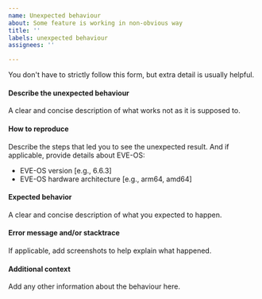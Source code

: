```yaml
---
name: Unexpected behaviour
about: Some feature is working in non-obvious way
title: ''
labels: unexpected behaviour
assignees: ''

---
```


You don't have to strictly follow this form, but extra detail is usually helpful.

#### Describe the unexpected behaviour

A clear and concise description of what works not as it is supposed to.

#### How to reproduce

Describe the steps that led you to see the unexpected result. And if applicable, provide details about EVE-OS:

* EVE-OS version [e.g., 6.6.3]
* EVE-OS hardware architecture [e.g., arm64, amd64]

#### Expected behavior

A clear and concise description of what you expected to happen.

#### Error message and/or stacktrace

If applicable, add screenshots to help explain what happened.

#### Additional context

Add any other information about the behaviour here.
